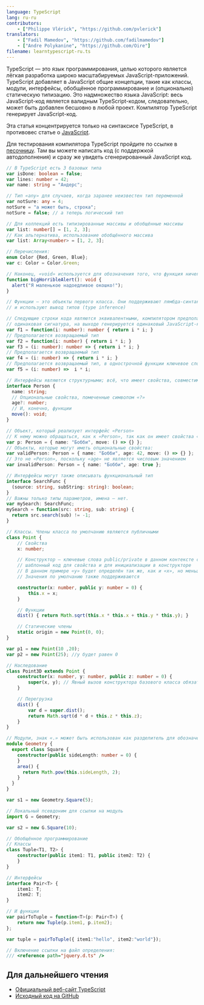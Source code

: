 ```yaml
---
language: TypeScript
lang: ru-ru
contributors:
    - ["Philippe Vlérick", "https://github.com/pvlerick"]
translators:
    - ["Fadil Mamedov", "https://github.com/fadilmamedov"]
    - ["Andre Polykanine", "https://github.com/Oire"]
filename: learntypescript-ru.ts
---
```


TypeScript — это язык программирования, целью которого является лёгкая разработка широко масштабируемых JavaScript-приложений.
TypeScript добавляет в JavaScript общие концепции, такие как классы, модули, интерфейсы, обобщённое программирование и (опционально) статическую типизацию.
Это надмножество языка JavaScript: весь JavaScript-код является валидным TypeScript-кодом, следовательно, может быть добавлен бесшовно в любой проект.
Компилятор TypeScript генерирует JavaScript-код.

Эта статья концентрируется только на синтаксисе TypeScript, в противовес статье о [JavaScript](../javascript-ru/).

Для тестирования компилятора TypeScript пройдите по ссылке в [песочницу](https://www.typescriptlang.org/Playground).
Там вы можете написать код (с поддержкой автодополнения) и сразу же увидеть сгенерированный JavaScript код.

```ts
// В TypeScript есть 3 базовых типа
var isDone: boolean = false;
var lines: number = 42;
var name: string = "Андерс";

// Тип «any» для случаев, когда заранее неизвестен тип переменной
var notSure: any = 4;
notSure = "а может быть, строка";
notSure = false; // а теперь логический тип

// Для коллекций есть типизированные массивы и обобщённые массивы
var list: number[] = [1, 2, 3];
// Как альтернатива, использование обобщённого массива
var list: Array<number> = [1, 2, 3];

// Перечисления:
enum Color {Red, Green, Blue};
var c: Color = Color.Green;

// Наконец, «void» используется для обозначения того, что функция ничего не возвращает
function bigHorribleAlert(): void {
  alert("Я маленькое надоедливое окошко!");
}

// Функции — это объекты первого класса. Они поддерживают лямбда-синтаксис (=>)
// и используют вывод типов (type inference)

// Следующие строки кода являются эквивалентными, компилятором предполагается
// одинаковая сигнатура, на выходе генерируется одинаковый JavaScript-код
var f1 = function(i: number): number { return i * i; }
// Предполагается возвращаемый тип
var f2 = function(i: number) { return i * i; }
var f3 = (i: number): number => { return i * i; }
// Предполагается возвращаемый тип
var f4 = (i: number) => { return i * i; }
// Предполагается возвращаемый тип, в однострочной функции ключевое слово «return» не нужно
var f5 = (i: number) =>  i * i;

// Интерфейсы являются структурными; всё, что имеет свойства, совместимо с интерфейсом
interface Person {
  name: string;
  // Опциональные свойства, помеченные символом «?»
  age?: number;
  // И, конечно, функции
  move(): void;
}

// Объект, который реализует интерфейс «Person»
// К нему можно обращаться, как к «Person», так как он имеет свойства «name» и «move»
var p: Person = { name: "Бобби", move: () => {} };
// Объекты, которые могут иметь опциональные свойства:
var validPerson: Person = { name: "Бобби", age: 42, move: () => {} };
// Это не «Person», поскольку «age» не является числовым значением
var invalidPerson: Person = { name: "Бобби", age: true };

// Интерфейсы могут также описывать функциональный тип
interface SearchFunc {
  (source: string, subString: string): boolean;
}
// Важны только типы параметров, имена — нет.
var mySearch: SearchFunc;
mySearch = function(src: string, sub: string) {
  return src.search(sub) != -1;
}

// Классы. Члены класса по умолчанию являются публичными
class Point {
    // Свойства
    x: number;

    // Конструктор — ключевые слова public/private в данном контексте сгенерируют
    // шаблонный код для свойства и для инициализации в конструкторе
    // В данном примере «y» будет определён так же, как и «x», но меньшим количеством кода
    // Значения по умолчанию также поддерживаются

    constructor(x: number, public y: number = 0) {
        this.x = x;
    }

    // Функции
    dist() { return Math.sqrt(this.x * this.x + this.y * this.y); }

    // Статические члены
    static origin = new Point(0, 0);
}

var p1 = new Point(10 ,20);
var p2 = new Point(25); //y будет равен 0

// Наследование
class Point3D extends Point {
    constructor(x: number, y: number, public z: number = 0) {
        super(x, y); // Явный вызов конструктора базового класса обязателен
    }

    // Перегрузка
    dist() {
        var d = super.dist();
        return Math.sqrt(d * d + this.z * this.z);
    }
}

// Модули, знак «.» может быть использован как разделитель для обозначения подмодулей
module Geometry {
  export class Square {
    constructor(public sideLength: number = 0) {
    }
    area() {
      return Math.pow(this.sideLength, 2);
    }
  }
}

var s1 = new Geometry.Square(5);

// Локальный псевдоним для ссылки на модуль
import G = Geometry;

var s2 = new G.Square(10);

// Обобщённое программирование
// Классы
class Tuple<T1, T2> {
    constructor(public item1: T1, public item2: T2) {
    }
}

// Интерфейсы
interface Pair<T> {
    item1: T;
    item2: T;
}

// И функции
var pairToTuple = function<T>(p: Pair<T>) {
    return new Tuple(p.item1, p.item2);
};

var tuple = pairToTuple({ item1:"hello", item2:"world"});

// Включение ссылки на файл определения:
/// <reference path="jquery.d.ts" />
```

## Для дальнейшего чтения

* [Официальный веб-сайт TypeScript](https://www.typescriptlang.org/)
* [Исходный код на GitHub](https://github.com/microsoft/TypeScript)
